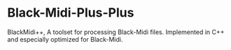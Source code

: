 # Black-Midi-Plus-Plus
BlackMidi++, A toolset for processing Black-Midi files. Implemented in C++ and especially optimized for Black-Midi.
